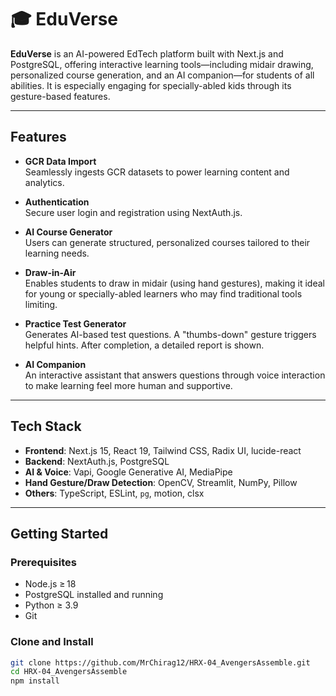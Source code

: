 # 🎓 EduVerse

**EduVerse** is an AI-powered EdTech platform built with Next.js and PostgreSQL, offering interactive learning tools—including midair drawing, personalized course generation, and an AI companion—for students of all abilities. It is especially engaging for specially-abled kids through its gesture-based features.

---

## Features

- **GCR Data Import**  
  Seamlessly ingests GCR datasets to power learning content and analytics.

- **Authentication**  
  Secure user login and registration using NextAuth.js.

- **AI Course Generator**  
  Users can generate structured, personalized courses tailored to their learning needs.

- **Draw-in-Air**  
  Enables students to draw in midair (using hand gestures), making it ideal for young or specially-abled learners who may find traditional tools limiting.

- **Practice Test Generator**  
  Generates AI-based test questions. A "thumbs-down" gesture triggers helpful hints. After completion, a detailed report is shown.

- **AI Companion**  
  An interactive assistant that answers questions through voice interaction to make learning feel more human and supportive.

---


## Tech Stack

- **Frontend**: Next.js 15, React 19, Tailwind CSS, Radix UI, lucide-react  
- **Backend**: NextAuth.js, PostgreSQL  
- **AI & Voice**: Vapi, Google Generative AI, MediaPipe  
- **Hand Gesture/Draw Detection**: OpenCV, Streamlit, NumPy, Pillow  
- **Others**: TypeScript, ESLint, `pg`, motion, clsx

---

## Getting Started

### Prerequisites

- Node.js ≥ 18  
- PostgreSQL installed and running  
- Python ≥ 3.9  
- Git

### Clone and Install

```bash
git clone https://github.com/MrChirag12/HRX-04_AvengersAssemble.git
cd HRX-04_AvengersAssemble
npm install




